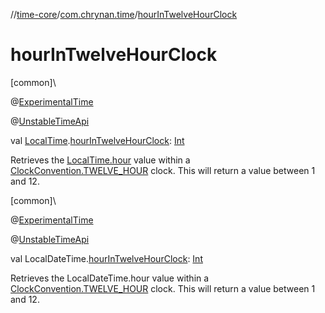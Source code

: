 //[time-core](../../index.md)/[com.chrynan.time](index.md)/[hourInTwelveHourClock](hour-in-twelve-hour-clock.md)

# hourInTwelveHourClock

[common]\

@[ExperimentalTime](https://kotlinlang.org/api/latest/jvm/stdlib/kotlin.time/-experimental-time/index.html)

@[UnstableTimeApi](-unstable-time-api/index.md)

val [LocalTime](-local-time/index.md).[hourInTwelveHourClock](hour-in-twelve-hour-clock.md): [Int](https://kotlinlang.org/api/latest/jvm/stdlib/kotlin/-int/index.html)

Retrieves the [LocalTime.hour](-local-time/hour.md) value within a [ClockConvention.TWELVE_HOUR](-clock-convention/-t-w-e-l-v-e_-h-o-u-r/index.md) clock. This will return a value between 1 and 12.

[common]\

@[ExperimentalTime](https://kotlinlang.org/api/latest/jvm/stdlib/kotlin.time/-experimental-time/index.html)

@[UnstableTimeApi](-unstable-time-api/index.md)

val LocalDateTime.[hourInTwelveHourClock](hour-in-twelve-hour-clock.md): [Int](https://kotlinlang.org/api/latest/jvm/stdlib/kotlin/-int/index.html)

Retrieves the LocalDateTime.hour value within a [ClockConvention.TWELVE_HOUR](-clock-convention/-t-w-e-l-v-e_-h-o-u-r/index.md) clock. This will return a value between 1 and 12.
